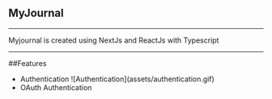 ## MyJournal
<hr></hr>

Myjournal is created using NextJs and ReactJs with Typescript

<hr></hr>

##Features
<ul>
<li> Authentication
  ![Authentication](assets/authentication.gif)
<li> OAuth Authentication</li>


